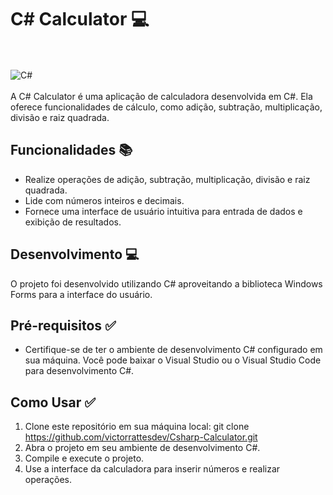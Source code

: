 # C# Calculator 💻
<br><br>
![C#](https://img.shields.io/badge/c%23-%23239120.svg?style=for-the-badge&logo=c-sharp&logoColor=white)
<br><br>
A C# Calculator é uma aplicação de calculadora desenvolvida em C#. Ela oferece funcionalidades de cálculo, como adição, subtração, multiplicação, divisão e raiz quadrada.
<br>
## Funcionalidades 📚

- Realize operações de adição, subtração, multiplicação, divisão e raiz quadrada.
- Lide com números inteiros e decimais.
- Fornece uma interface de usuário intuitiva para entrada de dados e exibição de resultados.

## Desenvolvimento 💻

O projeto foi desenvolvido utilizando C# aproveitando a biblioteca Windows Forms para a interface do usuário.

## Pré-requisitos ✅

- Certifique-se de ter o ambiente de desenvolvimento C# configurado em sua máquina. Você pode baixar o Visual Studio ou o Visual Studio Code para desenvolvimento C#.

## Como Usar ✅

1. Clone este repositório em sua máquina local: git clone https://github.com/victorrattesdev/Csharp-Calculator.git<br>
2. Abra o projeto em seu ambiente de desenvolvimento C#.<br>
3. Compile e execute o projeto.<br>
4. Use a interface da calculadora para inserir números e realizar operações.<br>
